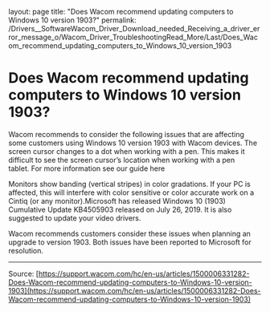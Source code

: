 layout: page
title: "Does Wacom recommend updating computers to Windows 10 version 1903?"
permalink: /Drivers__SoftwareWacom_Driver_Download_needed_Receiving_a_driver_error_message_o/Wacom_Driver_TroubleshootingRead_More/Last/Does_Wacom_recommend_updating_computers_to_Windows_10_version_1903

# Does Wacom recommend updating computers to Windows 10 version 1903?

Wacom recommends to consider the following issues that are affecting some customers using Windows 10 version 1903 with Wacom devices.
The screen cursor changes to a dot when working with a pen. This makes it difficult to see the screen cursor’s location when working with a pen tablet. For more information see our guide here

Monitors show banding (vertical stripes) in color gradations. If your PC is affected, this will interfere with color sensitive or color accurate work on a Cintiq (or any monitor).Microsoft has released Windows 10 (1903) Cumulative Update KB4505903 released on July 26, 2019. It is also suggested to update your video drivers.



Wacom recommends customers consider these issues when planning an upgrade to version 1903. Both issues have been reported to Microsoft for resolution.

---
Source: [https://support.wacom.com/hc/en-us/articles/1500006331282-Does-Wacom-recommend-updating-computers-to-Windows-10-version-1903](https://support.wacom.com/hc/en-us/articles/1500006331282-Does-Wacom-recommend-updating-computers-to-Windows-10-version-1903)
